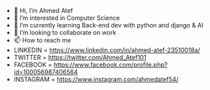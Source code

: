 - 👋 Hi, I’m Ahmed Atef
- 👀 I’m interested in Computer Science 
- 🌱 I’m currently learning Back-end dev with python and django & AI
- 💞️ I’m looking to collaborate on work
- 📫 How to reach me 
- LINKEDIN = https://www.linkedin.com/in/ahmed-atef-23510018a/ 
- TWITTER = https://twitter.com/Ahmed_Atef101
- FACEBOOK = https://www.facebook.com/profile.php?id=100056987406564
- INSTAGRAM = https://www.instagram.com/ahmedatef54/

<!---
Ahmed3atef/Ahmed3atef is a ✨ special ✨ repository because its `README.md` (this file) appears on your GitHub profile.
You can click the Preview link to take a look at your changes.
--->
